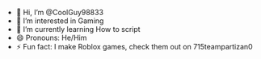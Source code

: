 - 👋 Hi, I’m @CoolGuy98833
- 👀 I’m interested in Gaming
- 🌱 I’m currently learning How to script
- 😄 Pronouns: He/Him
- ⚡ Fun fact: I make Roblox games, check them out on 715teampartizan0

<!---
CoolGuy98833/CoolGuy98833 is a ✨ special ✨ repository because its `README.md` (this file) appears on your GitHub profile.
You can click the Preview link to take a look at your changes.
--->
